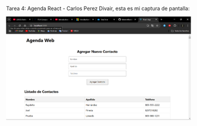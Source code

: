 Tarea 4: Agenda React - Carlos Perez Divair, esta es mi captura de pantalla:

![Mi captura de pantalla](Captura.png)